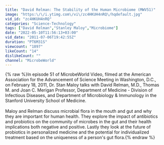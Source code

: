 ```yaml
---
title: "David Relman: The Stability of the Human Microbiome (MWV51)"
image: "https:\/\/i.ytimg.com\/vi\/zc4HKUH4nRQ\/hqdefault.jpg"
vid_id: "zc4HKUH4nRQ"
categories: "Science-Technology"
tags: ["David Relman","Stanley Maloy","Microbiome"]
date: "2022-05-10T11:56:13+03:00"
vid_date: "2011-07-06T19:42:55Z"
duration: "PT6M31S"
viewcount: "1897"
likeCount: "14"
dislikeCount: ""
channel: "MicrobeWorld"
---
```

{% raw %}In episode 51 of MicrobeWorld Video, filmed at the American Association for the Advancement of Science Meeting in Washington, D.C., on February 18, 2011, Dr. Stan Maloy talks with David Relman, M.D., Thomas M. and Joan C. Merigan Professor, Department of Medicine - Division of Infectious Diseases, and Department of Microbiology &amp; Immunology in the Stanford University School of Medicine.<br /><br />Maloy and Relman discuss microbial flora in the mouth and gut and why they are important for human health. They explore the impact of antibiotics and probiotics on the community of microbes in the gut and their health implications both negative and positive. Lastly they look at the future of probiotics in personalized medicine and the potential for individualized treatment based on the uniqueness of a person's gut flora.{% endraw %}
